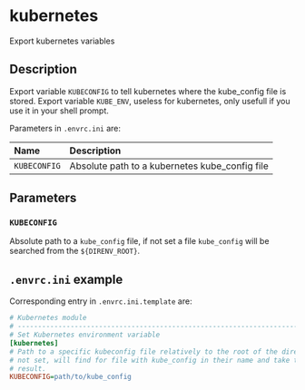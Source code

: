 # kubernetes
Export kubernetes variables

## Description

Export variable `KUBECONFIG` to tell kubernetes where the kube_config file
is stored.
Export variable `KUBE_ENV`, useless for kubernetes, only usefull if you use
it in your shell prompt.

Parameters in `.envrc.ini` are:

| Name          | Description                                         |
| :------------ | :-------------------------------------------------- |
| `KUBECONFIG`  | Absolute path to a kubernetes kube_config file      |

## Parameters

### `KUBECONFIG`

Absolute path to a `kube_config` file, if not set a file `kube_config` will
be searched from the `${DIRENV_ROOT}`.

## `.envrc.ini` example

Corresponding entry in `.envrc.ini.template` are:

```ini
# Kubernetes module
# ------------------------------------------------------------------------------
# Set Kubernetes environment variable
[kubernetes]
# Path to a specific kubeconfig file relatively to the root of the direnv. If
# not set, will find for file with kube_config in their name and take the first
# result.
KUBECONFIG=path/to/kube_config
```
